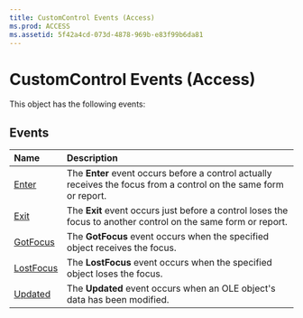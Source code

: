 ```yaml
---
title: CustomControl Events (Access)
ms.prod: ACCESS
ms.assetid: 5f42a4cd-073d-4878-969b-e83f99b6da81
---
```



# CustomControl Events (Access)
This object has the following events:

## Events



|**Name**|**Description**|
|:-----|:-----|
|[Enter](customcontrol-enter-event-access.md)|The  **Enter** event occurs before a control actually receives the focus from a control on the same form or report.|
|[Exit](customcontrol-exit-event-access.md)|The  **Exit** event occurs just before a control loses the focus to another control on the same form or report.|
|[GotFocus](customcontrol-gotfocus-event-access.md)|The  **GotFocus** event occurs when the specified object receives the focus.|
|[LostFocus](customcontrol-lostfocus-event-access.md)|The  **LostFocus** event occurs when the specified object loses the focus.|
|[Updated](customcontrol-updated-event-access.md)|The  **Updated** event occurs when an OLE object's data has been modified.|

